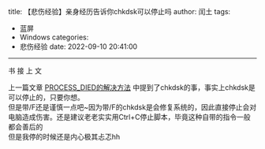 title: 【悲伤经验】亲身经历告诉你chkdsk可以停止吗
author: 闰土
tags:
  - 蓝屏
  - Windows
categories:
  - 悲伤经验
date: 2022-09-10 20:41:00
---
书  接  上  文    
<!-- more -->
上一篇文章 [PROCESS_DIED的解决方法](https://tbdriver.github.io/) 中提到了chkdsk的事，事实上chkdsk是可以停止的，只要你想。    
但是带/F还是谨慎一点吧~因为带/F的chkdsk是会修复系统的，因此直接停止会对电脑造成伤害。还是建议老老实实用Ctrl+C停止脚本，毕竟这种自带的指令一般都会善后的    
但是我停的时候还是内心极其忐忑hh